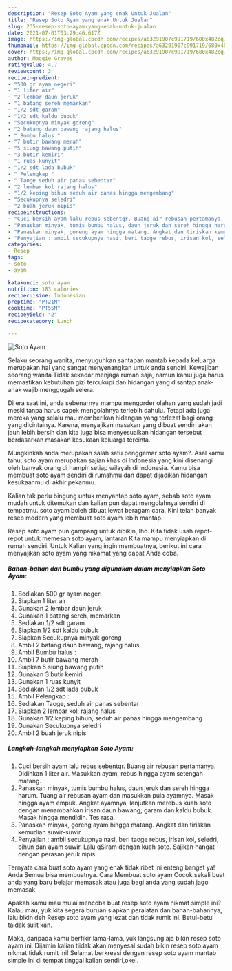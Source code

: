 ```yaml
---
description: "Resep Soto Ayam yang enak Untuk Jualan"
title: "Resep Soto Ayam yang enak Untuk Jualan"
slug: 235-resep-soto-ayam-yang-enak-untuk-jualan
date: 2021-07-01T03:29:46.617Z
image: https://img-global.cpcdn.com/recipes/a63291907c991719/680x482cq70/soto-ayam-foto-resep-utama.jpg
thumbnail: https://img-global.cpcdn.com/recipes/a63291907c991719/680x482cq70/soto-ayam-foto-resep-utama.jpg
cover: https://img-global.cpcdn.com/recipes/a63291907c991719/680x482cq70/soto-ayam-foto-resep-utama.jpg
author: Maggie Graves
ratingvalue: 4.7
reviewcount: 3
recipeingredient:
- "500 gr ayam negeri"
- "1 liter air"
- "2 lembar daun jeruk"
- "1 batang sereh memarkan"
- "1/2 sdt garam"
- "1/2 sdt kaldu bubuk"
- "Secukupnya minyak goreng"
- "2 batang daun bawang rajang halus"
- " Bumbu halus "
- "7 butir bawang merah"
- "5 siung bawang putih"
- "3 butir kemiri"
- "1 ruas kunyit"
- "1/2 sdt lada bubuk"
- " Pelengkap "
- " Taoge seduh air panas sebentar"
- "2 lembar kol rajang halus"
- "1/2 keping bihun seduh air panas hingga mengembang"
- "Secukupnya seledri"
- "2 buah jeruk nipis"
recipeinstructions:
- "Cuci bersih ayam lalu rebus sebentqr. Buang air rebusan pertamanya. Didihkan 1 liter air. Masukkan ayam, rebus hingga ayam setengah matang."
- "Panaskan minyak, tumis bumbu halus, daun jeruk dan sereh hingga harum. Tuang air rebusan ayam dan masukkan pula ayamnya. Masak hingga ayam empuk. Angkat ayamnya, lanjutkan merebus kuah soto dengan menambahkan irisan daun bawang, garam dan kaldu bubuk. Masak hingga mendidih. Tes rasa."
- "Panaskan minyak, goreng ayam hingga matang. Angkat dan tiriskan kemudian suwir-suwir."
- "Penyajian : ambil secukupnya nasi, beri taoge rebus, irisan kol, seledri, bihun dan ayam suwir. Lalu qSiram dengan kuah soto. Sajikan hangat dengan perasan jeruk nipis."
categories:
- Resep
tags:
- soto
- ayam

katakunci: soto ayam 
nutrition: 183 calories
recipecuisine: Indonesian
preptime: "PT21M"
cooktime: "PT55M"
recipeyield: "2"
recipecategory: Lunch

---
```



![Soto Ayam](https://img-global.cpcdn.com/recipes/a63291907c991719/680x482cq70/soto-ayam-foto-resep-utama.jpg)

Selaku seorang wanita, menyuguhkan santapan mantab kepada keluarga merupakan hal yang sangat menyenangkan untuk anda sendiri. Kewajiban seorang  wanita Tidak sekadar menjaga rumah saja, namun kamu juga harus memastikan kebutuhan gizi tercukupi dan hidangan yang disantap anak-anak wajib menggugah selera.

Di era  saat ini, anda sebenarnya mampu mengorder olahan yang sudah jadi meski tanpa harus capek mengolahnya terlebih dahulu. Tetapi ada juga mereka yang selalu mau memberikan hidangan yang terlezat bagi orang yang dicintainya. Karena, menyajikan masakan yang dibuat sendiri akan jauh lebih bersih dan kita juga bisa menyesuaikan hidangan tersebut berdasarkan masakan kesukaan keluarga tercinta. 



Mungkinkah anda merupakan salah satu penggemar soto ayam?. Asal kamu tahu, soto ayam merupakan sajian khas di Indonesia yang kini disenangi oleh banyak orang di hampir setiap wilayah di Indonesia. Kamu bisa membuat soto ayam sendiri di rumahmu dan dapat dijadikan hidangan kesukaanmu di akhir pekanmu.

Kalian tak perlu bingung untuk menyantap soto ayam, sebab soto ayam mudah untuk ditemukan dan kalian pun dapat mengolahnya sendiri di tempatmu. soto ayam boleh dibuat lewat beragam cara. Kini telah banyak resep modern yang membuat soto ayam lebih mantap.

Resep soto ayam pun gampang untuk dibikin, lho. Kita tidak usah repot-repot untuk memesan soto ayam, lantaran Kita mampu menyiapkan di rumah sendiri. Untuk Kalian yang ingin membuatnya, berikut ini cara menyajikan soto ayam yang nikamat yang dapat Anda coba.

<!--inarticleads1-->

##### Bahan-bahan dan bumbu yang digunakan dalam menyiapkan Soto Ayam:

1. Sediakan 500 gr ayam negeri
1. Siapkan 1 liter air
1. Gunakan 2 lembar daun jeruk
1. Gunakan 1 batang sereh, memarkan
1. Sediakan 1/2 sdt garam
1. Siapkan 1/2 sdt kaldu bubuk
1. Siapkan Secukupnya minyak goreng
1. Ambil 2 batang daun bawang, rajang halus
1. Ambil  Bumbu halus :
1. Ambil 7 butir bawang merah
1. Siapkan 5 siung bawang putih
1. Gunakan 3 butir kemiri
1. Gunakan 1 ruas kunyit
1. Sediakan 1/2 sdt lada bubuk
1. Ambil  Pelengkap :
1. Sediakan  Taoge, seduh air panas sebentar
1. Siapkan 2 lembar kol, rajang halus
1. Gunakan 1/2 keping bihun, seduh air panas hingga mengembang
1. Gunakan Secukupnya seledri
1. Ambil 2 buah jeruk nipis




<!--inarticleads2-->

##### Langkah-langkah menyiapkan Soto Ayam:

1. Cuci bersih ayam lalu rebus sebentqr. Buang air rebusan pertamanya. Didihkan 1 liter air. Masukkan ayam, rebus hingga ayam setengah matang.
1. Panaskan minyak, tumis bumbu halus, daun jeruk dan sereh hingga harum. Tuang air rebusan ayam dan masukkan pula ayamnya. Masak hingga ayam empuk. Angkat ayamnya, lanjutkan merebus kuah soto dengan menambahkan irisan daun bawang, garam dan kaldu bubuk. Masak hingga mendidih. Tes rasa.
1. Panaskan minyak, goreng ayam hingga matang. Angkat dan tiriskan kemudian suwir-suwir.
1. Penyajian : ambil secukupnya nasi, beri taoge rebus, irisan kol, seledri, bihun dan ayam suwir. Lalu qSiram dengan kuah soto. Sajikan hangat dengan perasan jeruk nipis.




Ternyata cara buat soto ayam yang enak tidak ribet ini enteng banget ya! Anda Semua bisa membuatnya. Cara Membuat soto ayam Cocok sekali buat anda yang baru belajar memasak atau juga bagi anda yang sudah jago memasak.

Apakah kamu mau mulai mencoba buat resep soto ayam nikmat simple ini? Kalau mau, yuk kita segera buruan siapkan peralatan dan bahan-bahannya, lalu bikin deh Resep soto ayam yang lezat dan tidak rumit ini. Betul-betul taidak sulit kan. 

Maka, daripada kamu berfikir lama-lama, yuk langsung aja bikin resep soto ayam ini. Dijamin kalian tiidak akan menyesal sudah bikin resep soto ayam nikmat tidak rumit ini! Selamat berkreasi dengan resep soto ayam mantab simple ini di tempat tinggal kalian sendiri,oke!.

